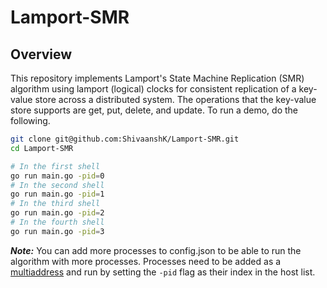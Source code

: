 # Lamport-SMR

## Overview

This repository implements Lamport's State Machine Replication (SMR) algorithm using lamport (logical) clocks for consistent replication of a key-value store across a distributed system. The operations that the key-value store supports are get, put, delete, and update. To run a demo, do the following.

```bash
git clone git@github.com:ShivaanshK/Lamport-SMR.git
cd Lamport-SMR
```
```bash
# In the first shell
go run main.go -pid=0
# In the second shell
go run main.go -pid=1
# In the third shell
go run main.go -pid=2
# In the fourth shell
go run main.go -pid=3
```

***Note:*** You can add more processes to config.json to be able to run the algorithm with more processes. Processes need to be added as a [multiaddress](https://docs.libp2p.io/concepts/fundamentals/addressing/) and run by setting the ```-pid``` flag as their index in the host list.
